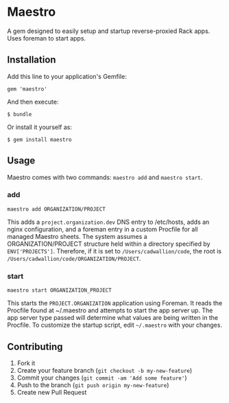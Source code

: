 # Maestro

A gem designed to easily setup and startup reverse-proxied Rack apps.  Uses foreman to start apps.

## Installation

Add this line to your application's Gemfile:

    gem 'maestro'

And then execute:

    $ bundle

Or install it yourself as:

    $ gem install maestro

## Usage

Maestro comes with two commands: `maestro add` and `maestro start`.

### add

`maestro add ORGANIZATION/PROJECT`

This adds a `project.organization.dev` DNS entry to /etc/hosts, adds an nginx configuration, and a foreman entry
in a custom Procfile for all managed Maestro sheets.  The system assumes a ORGANIZATION/PROJECT structure held 
within a directory specified by `ENV['PROJECTS']`.  Therefore, if it is set to `/Users/cadwallion/code`, the root
is `/Users/cadwallion/code/ORGANIZATION/PROJECT`.


### start

`maestro start ORGANIZATION_PROJECT`

This starts the `PROJECT.ORGANIZATION` application using Foreman.  It reads the Procfile found at ~/.maestro and
attempts to start the app server up.  The app server type passed will determine what values are being written in
the Procfile.  To customize the startup script, edit `~/.maestro` with your changes.

## Contributing

1. Fork it
2. Create your feature branch (`git checkout -b my-new-feature`)
3. Commit your changes (`git commit -am 'Add some feature'`)
4. Push to the branch (`git push origin my-new-feature`)
5. Create new Pull Request
